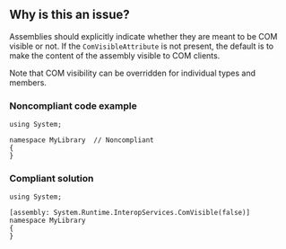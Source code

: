 ## Why is this an issue?

Assemblies should explicitly indicate whether they are meant to be COM visible or not. If the `ComVisibleAttribute` is not present, the
default is to make the content of the assembly visible to COM clients.

Note that COM visibility can be overridden for individual types and members.

### Noncompliant code example

    using System;
    
    namespace MyLibrary  // Noncompliant
    {
    }

### Compliant solution

    using System;
    
    [assembly: System.Runtime.InteropServices.ComVisible(false)]
    namespace MyLibrary
    {
    }